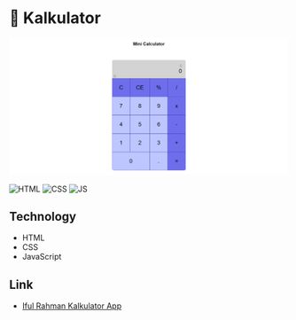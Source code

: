 # 🚀 Kalkulator 

<p align="center">
  <img width="800" alt="logo" src="docs/Screenshot_2.png"/>
</p>

![HTML](https://img.shields.io/badge/HTML%20-light.svg?&style=flat&logo=html5&logoColor=%23F7DF1E&color=FF6347)
![CSS](https://img.shields.io/badge/CSS%20-light.svg?&style=flat&logo=css3&logoColor=%23F7DF1E&color=1E90FF)
![JS](https://img.shields.io/badge/Javascript%20-%23323330.svg?&style=flat&logo=javascript&logoColor=%23F7DF1E&color=008080)

## Technology
- HTML
- CSS
- JavaScript

## Link
- [Iful Rahman Kalkulator App](https://ifulrahman.github.io/ifulrahman-kalkulator-github.io/)
